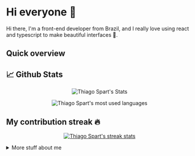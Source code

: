 # Hi everyone :wave:

Hi there, I'm a front-end developer from Brazil, and I really love using react and typescript to make beautiful interfaces :sparkling_heart:.

## Quick overview

## 📈 Github Stats

<p align="center"> <img src="https://github-readme-stats.vercel.app/api?username=Thiago-spart&show_icons=true&count_private=true&theme=midnight-purple" alt="Thiago Spart's Stats" />

<p align="center"> <img src="https://github-readme-stats.vercel.app/api/top-langs/?username=Thiago-spart&layout=compact&theme=midnight-purple" alt="Thiago Spart's most used languages" />

## My contribution streak 🔥

<p align="center">
  <a href="https://github.com/Thiago-spart/github-readme-streak-stats">
    <img src="https://github-readme-streak-stats.herokuapp.com/?user=Thiago-spart&theme=midnight-purple#version3" alt="Thiago Spart's streak stats"/>
  </a>
</p>
<details>
<summary>
	More stuff about me
</summary>

## My skills 📜

- [React](https://app.rocketseat.com.br)
- [JavaScript](https://www.freecodecamp.org/certification/fcc8d0fc1b4-246c-4234-a563-b4f0e1c3e5d4/javascript-algorithms-and-data-structures)
- [HTML, CSS](https://freecodecamp.org/certification/fcc8d0fc1b4-246c-4234-a563-b4f0e1c3e5d4/responsive-web-design)

## What I'm currently learning 📚

- [ECMA7 and logic](https://www.codewars.com/users/Thiago-spart)
- [SEO and accessibility](https://www.youtube.com/c/GoogleChromeDevelopers)
- [Typescript](https://www.typescriptlang.org/)
- [Next](https://nextjs.org/)

## My recent work :man_technologist:

- [Captis LP](https://captis.app)
- [Tractian Challenger](https://github.com/Thiago-spart/tractian-challenger)
- [Seazone Challenger](https://github.com/Thiago-spart/seazone-challenger)
- [dt.money](https://github.com/Thiago-spart/dtmoney)

</details>

